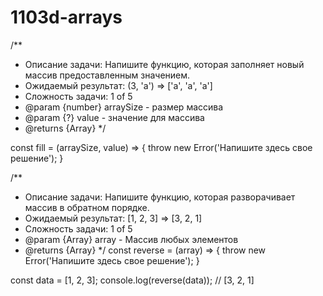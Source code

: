 # 1103d-arrays

/**
  * Описание задачи: Напишите функцию, которая заполняет новый массив предоставленным значением.
  * Ожидаемый результат: (3, 'a') => ['a', 'a', 'a']
  * Сложность задачи: 1 of 5
  * @param {number} arraySize - размер массива
  * @param {?} value - значение для массива
  * @returns {Array}
*/

const fill = (arraySize, value) => {
 throw new Error('Напишите здесь свое решение');
}

/**
  * Описание задачи: Напишите функцию, которая разворачивает массив в обратном порядке.
  * Ожидаемый результат: [1, 2, 3] => [3, 2, 1]
  * Сложность задачи: 1 of 5
  * @param {Array} array - Массив любых элементов
  * @returns {Array}
*/
const reverse = (array) => {
 throw new Error('Напишите здесь свое решение');
}

const data = [1, 2, 3];
console.log(reverse(data)); // [3, 2, 1]
